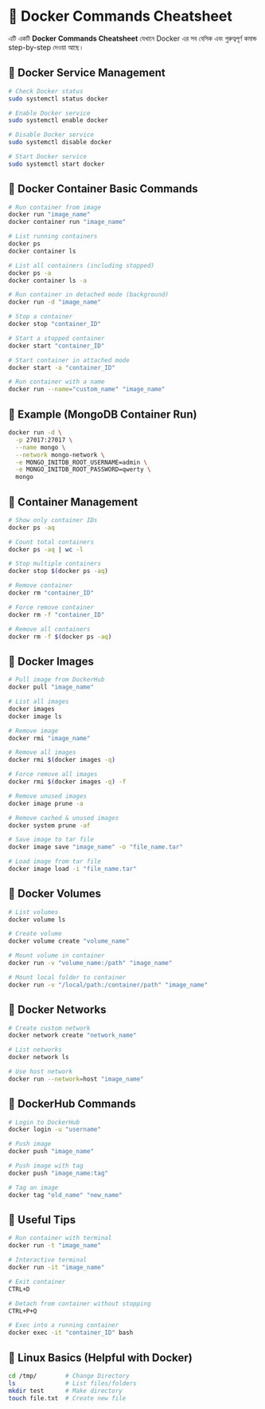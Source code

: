 # 🐳 Docker Commands Cheatsheet

এটি একটি **Docker Commands Cheatsheet** যেখানে Docker এর সব বেসিক এবং গুরুত্বপূর্ণ কমান্ড step-by-step দেওয়া আছে।


## 🔹 Docker Service Management

```bash
# Check Docker status  
sudo systemctl status docker  

# Enable Docker service  
sudo systemctl enable docker  

# Disable Docker service  
sudo systemctl disable docker  

# Start Docker service  
sudo systemctl start docker  
```

## 🔹 Docker Container Basic Commands

```bash
# Run container from image  
docker run "image_name"  
docker container run "image_name"  

# List running containers  
docker ps  
docker container ls  

# List all containers (including stopped)  
docker ps -a  
docker container ls -a  

# Run container in detached mode (background)  
docker run -d "image_name"  

# Stop a container  
docker stop "container_ID"  

# Start a stopped container  
docker start "container_ID"  

# Start container in attached mode  
docker start -a "container_ID"  

# Run container with a name  
docker run --name="custom_name" "image_name"  
```

## 🔹 Example (MongoDB Container Run)

```bash
docker run -d \
  -p 27017:27017 \
  --name mongo \
  --network mongo-network \
  -e MONGO_INITDB_ROOT_USERNAME=admin \
  -e MONGO_INITDB_ROOT_PASSWORD=qwerty \
  mongo
```

## 🔹 Container Management

```bash
# Show only container IDs  
docker ps -aq  

# Count total containers  
docker ps -aq | wc -l  

# Stop multiple containers  
docker stop $(docker ps -aq)  

# Remove container  
docker rm "container_ID"  

# Force remove container  
docker rm -f "container_ID"  

# Remove all containers  
docker rm -f $(docker ps -aq)  
```

## 🔹 Docker Images

```bash
# Pull image from DockerHub  
docker pull "image_name"  

# List all images  
docker images  
docker image ls  

# Remove image  
docker rmi "image_name"  

# Remove all images  
docker rmi $(docker images -q)  

# Force remove all images  
docker rmi $(docker images -q) -f  

# Remove unused images  
docker image prune -a  

# Remove cached & unused images  
docker system prune -af  

# Save image to tar file  
docker image save "image_name" -o "file_name.tar"  

# Load image from tar file  
docker image load -i "file_name.tar"  
```

## 🔹 Docker Volumes

```bash
# List volumes  
docker volume ls  

# Create volume  
docker volume create "volume_name"  

# Mount volume in container  
docker run -v "volume_name:/path" "image_name"  

# Mount local folder to container  
docker run -v "/local/path:/container/path" "image_name"  
```

## 🔹 Docker Networks

```bash
# Create custom network  
docker network create "network_name"  

# List networks  
docker network ls  

# Use host network  
docker run --network=host "image_name"  
```

## 🔹 DockerHub Commands

```bash
# Login to DockerHub  
docker login -u "username"  

# Push image  
docker push "image_name"  

# Push image with tag  
docker push "image_name:tag"  

# Tag an image  
docker tag "old_name" "new_name"  
```

## 🔹 Useful Tips

```bash
# Run container with terminal  
docker run -t "image_name"  

# Interactive terminal  
docker run -it "image_name"  

# Exit container  
CTRL+D  

# Detach from container without stopping  
CTRL+P+Q  

# Exec into a running container  
docker exec -it "container_ID" bash  
```

## 🔹 Linux Basics (Helpful with Docker)

```bash
cd /tmp/        # Change Directory  
ls              # List files/folders  
mkdir test      # Make directory  
touch file.txt  # Create new file  
```